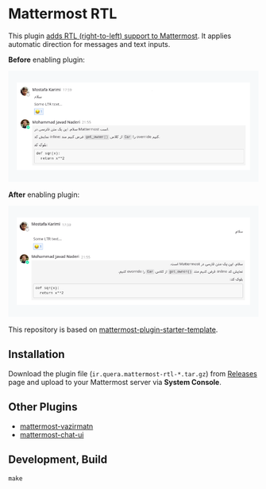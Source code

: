 # Mattermost RTL

This plugin [adds RTL (right-to-left) support to Mattermost](https://mattermost.com/blog/adding-rtl-support-to-mattermost/).
It applies automatic direction for messages and text inputs.

**Before** enabling plugin:

![before](screenshots/screenshot1.png)

**After** enabling plugin:

![after](screenshots/screenshot2.png)

This repository is based on
[mattermost-plugin-starter-template](https://github.com/mattermost/mattermost-plugin-starter-template).

## Installation

Download the plugin file (`ir.quera.mattermost-rtl-*.tar.gz`) from
[Releases](https://github.com/QueraTeam/mattermost-rtl/releases)
page and upload to your Mattermost
server via **System Console**.

## Other Plugins

- [mattermost-vazirmatn](https://github.com/QueraTeam/mattermost-vazirmatn)
- [mattermost-chat-ui](https://github.com/QueraTeam/mattermost-chat-ui)


## Development, Build

    make
